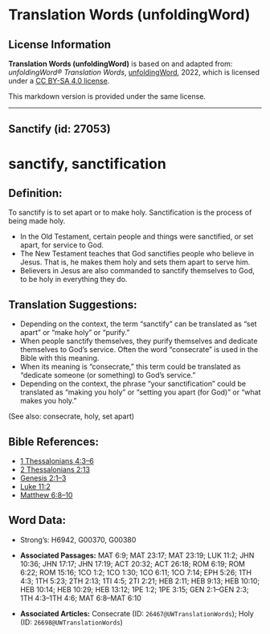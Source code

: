 # Translation Words (unfoldingWord)

## License Information

**Translation Words (unfoldingWord)** is based on and adapted from: _unfoldingWord® Translation Words_, [unfoldingWord](https://unfoldingword.org/utw), 2022, which is licensed under a [CC BY-SA 4.0 license](https://creativecommons.org/licenses/by-sa/4.0/legalcode.en).

This markdown version is provided under the same license.



--------------------------------

## Sanctify (id: 27053)

sanctify, sanctification
========================

Definition:
-----------

To sanctify is to set apart or to make holy. Sanctification is the process of being made holy.

* In the Old Testament, certain people and things were sanctified, or set apart, for service to God.
* The New Testament teaches that God sanctifies people who believe in Jesus. That is, he makes them holy and sets them apart to serve him.
* Believers in Jesus are also commanded to sanctify themselves to God, to be holy in everything they do.

Translation Suggestions:
------------------------

* Depending on the context, the term “sanctify” can be translated as “set apart” or “make holy” or “purify.”
* When people sanctify themselves, they purify themselves and dedicate themselves to God’s service. Often the word “consecrate” is used in the Bible with this meaning.
* When its meaning is “consecrate,” this term could be translated as “dedicate someone (or something) to God’s service.”
* Depending on the context, the phrase “your sanctification” could be translated as “making you holy” or “setting you apart (for God)” or “what makes you holy.”

(See also: consecrate, holy, set apart)

Bible References:
-----------------

* [1 Thessalonians 4:3–6](https://ref.ly/1Thess4:3-1Thess4:6)
* [2 Thessalonians 2:13](https://ref.ly/2Thess2:13)
* [Genesis 2:1–3](https://ref.ly/Gen2:1-Gen2:3)
* [Luke 11:2](https://ref.ly/Luke11:2)
* [Matthew 6:8–10](https://ref.ly/Matt6:8-Matt6:10)

Word Data:
----------

* Strong’s: H6942, G00370, G00380

* **Associated Passages:** MAT 6:9; MAT 23:17; MAT 23:19; LUK 11:2; JHN 10:36; JHN 17:17; JHN 17:19; ACT 20:32; ACT 26:18; ROM 6:19; ROM 6:22; ROM 15:16; 1CO 1:2; 1CO 1:30; 1CO 6:11; 1CO 7:14; EPH 5:26; 1TH 4:3; 1TH 5:23; 2TH 2:13; 1TI 4:5; 2TI 2:21; HEB 2:11; HEB 9:13; HEB 10:10; HEB 10:14; HEB 10:29; HEB 13:12; 1PE 1:2; 1PE 3:15; GEN 2:1–GEN 2:3; 1TH 4:3–1TH 4:6; MAT 6:8–MAT 6:10
* **Associated Articles:** Consecrate (ID: `26467@UWTranslationWords`); Holy (ID: `26698@UWTranslationWords`)

